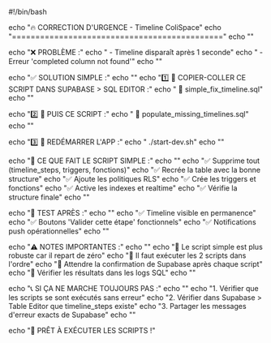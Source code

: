 #!/bin/bash

echo "🔥 CORRECTION D'URGENCE - Timeline ColiSpace"
echo "============================================="
echo ""

echo "❌ PROBLÈME :"
echo "   - Timeline disparaît après 1 seconde"
echo "   - Erreur 'completed column not found'"
echo ""

echo "✅ SOLUTION SIMPLE :"
echo ""
echo "1️⃣ 📝 COPIER-COLLER CE SCRIPT DANS SUPABASE > SQL EDITOR :"
echo "   📄 simple_fix_timeline.sql"
echo ""

echo "2️⃣ 📝 PUIS CE SCRIPT :"
echo "   📄 populate_missing_timelines.sql"
echo ""

echo "3️⃣ 🔄 REDÉMARRER L'APP :"
echo "   ./start-dev.sh"
echo ""

echo "🎯 CE QUE FAIT LE SCRIPT SIMPLE :"
echo ""
echo "✅ Supprime tout (timeline_steps, triggers, fonctions)"
echo "✅ Recrée la table avec la bonne structure"
echo "✅ Ajoute les politiques RLS"
echo "✅ Crée les triggers et fonctions"
echo "✅ Active les indexes et realtime"
echo "✅ Vérifie la structure finale"
echo ""

echo "🚀 TEST APRÈS :"
echo ""
echo "✅ Timeline visible en permanence"
echo "✅ Boutons 'Valider cette étape' fonctionnels"
echo "✅ Notifications push opérationnelles"
echo ""

echo "⚠️  NOTES IMPORTANTES :"
echo ""
echo "🔸 Le script simple est plus robuste car il repart de zéro"
echo "🔸 Il faut exécuter les 2 scripts dans l'ordre"
echo "🔸 Attendre la confirmation de Supabase après chaque script"
echo "🔸 Vérifier les résultats dans les logs SQL"
echo ""

echo "📞 SI ÇA NE MARCHE TOUJOURS PAS :"
echo ""
echo "1. Vérifier que les scripts se sont exécutés sans erreur"
echo "2. Vérifier dans Supabase > Table Editor que timeline_steps existe"
echo "3. Partager les messages d'erreur exacts de Supabase"
echo ""

echo "🎉 PRÊT À EXÉCUTER LES SCRIPTS !"
